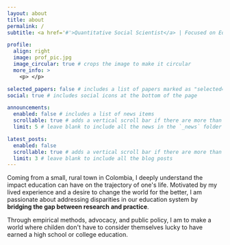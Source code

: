 ```yaml
---
layout: about
title: about
permalink: /
subtitle: <a href='#'>Quantitative Social Scientist</a> | Focused on Education Policy & Data Equity

profile:
  align: right
  image: prof_pic.jpg
  image_circular: true # crops the image to make it circular
  more_info: >
    <p> </p>

selected_papers: false # includes a list of papers marked as "selected={true}"
social: true # includes social icons at the bottom of the page

announcements:
  enabled: false # includes a list of news items
  scrollable: true # adds a vertical scroll bar if there are more than 3 news items
  limit: 5 # leave blank to include all the news in the `_news` folder

latest_posts:
  enabled: false
  scrollable: true # adds a vertical scroll bar if there are more than 3 new posts items
  limit: 3 # leave blank to include all the blog posts
---
```


Coming from a small, rural town in Colombia, I deeply understand the impact education can have on the trajectory of one's life. Motivated by my lived experience and a desire to change the world for the better, I am passionate about addressing disparities in our education system by **bridging the gap between research and practice**. 

Through empirical methods, advocacy, and public policy, I am to make a world where childen don't have to consider themselves lucky to have earned a high school or college education.
